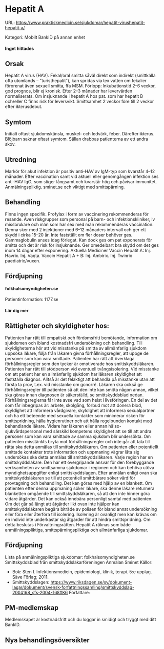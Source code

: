 # Hepatit A

URL: https://www.praktiskmedicin.se/sjukdomar/hepatit-virushepatit-hepatit-a/



Kategori: Mobilt BankID på annan enhet

#### Inget hittades

## Orsak

Hepatit A virus (HAV). Fekal/oral smitta såväl direkt som indirekt (smittkälla ofta utomlands – ”turisthepatit”), kan spridas via tex vatten om fekalier förorenat även sexuell smitta, ffa MSM.
Förlopp:
Inkubationstid 2–6 veckor, god prognos, blir ej kronisk. Efter 2–3 månader har levervärden normaliserats. Om insjuknande i hepatit A hos pat. som har hepatit B och/eller C finns risk för leversvikt. Smittsamhet 2 veckor före till 2 veckor efter ikterusdebut.

## Symtom

Initialt oftast sjukdomskänsla, muskel- och ledvärk, feber. Därefter ikterus. Blöjbarn saknar oftast symtom. Sällan drabbas patienterna av ett andra skov.

## Utredning

Markör för akut infektion är positiv anti-HAV av IgM-typ som kvarstår 4–12 månader. Efter vaccination samt vid aktuell eller genomgången infektion ses anti-HAV IgG, som stiger långsamt och kvarstår hög och påvisar immunitet. Anmälningspliktig. sminet.se och viktigt med smittspårning.

## Behandling

Finns ingen specifik. Profylax i form av vaccinering rekommenderas för resande. Även riskgrupper som personal på barn- och infektionskliniker, iv missbrukare och män som har sex med män rekommenderas vaccination. Denna sker med 2 injektioner med 6–12 månaders intervall och ger ett skydd i cirka 15–20 år. Inte fastställt om fler doser behöver ges. Gammaglobulin anses idag förlegat. Kan dock ges om pat exponerats för smitta och det är risk för insjuknande. Ger omedelbart bra skydd om det ges inom 14 dagar efter exponering.
Aktuella Mediciner
Vaccin Hepatit A: Inj. Havrix. Inj. Vaqta.
Vaccin Hepatit A + B: Inj. Ambirix. Inj. Twinrix paediatric/vuxen.

## Fördjupning

#### folkhalsomyndigheten.se

Patientinformation: 1177.se

#### Lär dig mer

## Rättigheter och skyldigheter hos:

Patienten har rätt till empatiskt och fördomsfritt bemötande, information om sjukdomen och ibland kostnadsfri undersökning och behandling. Till skyldigheterna hör att vid misstanke på smitta av allmänfarlig sjukdom uppsöka läkare, följa från läkaren givna förhållningsregler, att uppge de personer som kan vara smittade.
Patienten har rätt att överklaga förhållningsregler som den tycker är omotiverade hos smittskyddsläkaren. Patienten har rätt till stödperson vid eventuell tvångsisolering.
Vid misstanke om att patient har en allmänfarlig sjukdom har läkaren skyldighet att fastställa diagnos. Alltså är det felaktigt att behandla på misstanke utan att första ta prov, t.ex. vid misstanke om gonorré. Läkaren ska också ge förhållningsregler till patienten så att den inte kan smitta någon annan, vilket ska göras innan diagnosen är säkerställd, se smittskyddsblad nedan. Förhållningsreglerna får inte avse vad som helst i livsföringen. En del av det som får inbegripas är: arbete, skolgång, förbud mot att donera blod, skyldighet att informera vårdgivare, skyldighet att informera sexualpartner och ha ett beteende med sexuella kontakter som minimerar risken för smittspridning, hålla hygienrutiner och att hålla regelbunden kontakt med behandlande läkare.
Vidare har läkaren eller annan hälso- sjukvårdspersonal med särskild kompetens skyldighet att se till att andra personer som kan vara smittade av samma sjukdom blir undersökta. Om patienten misstänkts bryta mot förhållningsregler och inte går att tala till rätta ska detta anmälas till smittskyddsläkaren. Om patienten eller potentiellt smittade kontakter trots information och uppmaning vägrar låta sig undersökas ska detta anmälas till smittskyddsläkaren.
Varje region har en smittskyddsläkare. Den har ett övergripande ansvar för den förebyggande verksamheten av smittsamma sjukdomar i regionen och kan behöva utöva myndighetsuppgifter enligt smittskyddslagen. Efter anmälan enligt ovan ska smittskyddsläkaren se till att potentiell smittbärare söker vård för provtagning och behandling. Det kan göras med hjälp av en blankett. Om patienten efter denna uppmaning söker läkare, ska denne läkare returnera blanketten omgående till smittskyddsläkaren, så att den inte hinner göra vidare åtgärder. Det kan också innebära personligt samtal med patienten.
Om det går så långt att åtgärder likt ovan inte hjälper kan smittskyddsläkaren begära biträde av polisen för bland annat undersökning eller föra eller återföra till isolering. Isolering är ovanligt men kan krävas om en individ inte underkastar sig åtgärder för att hindra smittspridning. Om detta beslutas i Förvaltningsrätten.
Hepatit A räknas som både anmälningspliktiga, smittspårningspliktiga och allmänfarliga sjukdomar.

## Fördjupning

Lista på anmälningspliktiga sjukdomar: folkhalsomyndigheten.se
Smittskyddsblad från smittskyddsläkarföreningen
Anmälan Sminet
Källor:
- Bok: Sten I. Infektionsmedicin, epidemiologi, klinik, terapi. 5:e upplag. Säve Förlag; 2011.
- Smittskyddslagen: https://www.riksdagen.se/sv/dokument-lagar/dokument/svensk-forfattningssamling/smittskyddslag-2004168_sfs-2004-168#K6
Författare:

## PM-medlemskap

Medlemskapet är kostnadsfritt och du loggar in smidigt och tryggt med ditt BankID.

## Nya behandlingsöversikter

